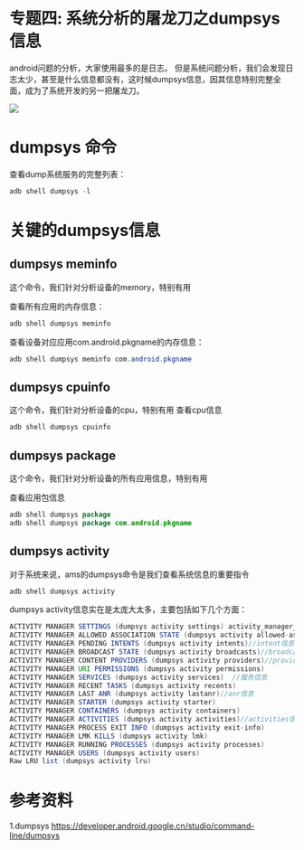 # 专题四: 系统分析的屠龙刀之dumpsys信息
android问题的分析，大家使用最多的是日志。
但是系统问题分析，我们会发现日志太少，甚至是什么信息都没有，这时候dumpsys信息，因其信息特别完整全面，成为了系统开发的另一把屠龙刀。

<img src=".\Images\log_sword.png">

# dumpsys 命令

查看dump系统服务的完整列表：
```java
adb shell dumpsys -l
```

# 关键的dumpsys信息
## dumpsys meminfo
这个命令，我们针对分析设备的memory，特别有用

查看所有应用的内存信息：
```java
adb shell dumpsys meminfo
```

查看设备对应应用com.android.pkgname的内存信息：
```java
adb shell dumpsys meminfo com.android.pkgname
```

## dumpsys cpuinfo
这个命令，我们针对分析设备的cpu，特别有用
查看cpu信息
```java
adb shell dumpsys cpuinfo
```


## dumpsys package
这个命令，我们针对分析设备的所有应用信息，特别有用

查看应用包信息
```java
adb shell dumpsys package
adb shell dumpsys package com.android.pkgname
```

## dumpsys activity
对于系统来说，ams的dumpsys命令是我们查看系统信息的重要指令

```java
adb shell dumpsys activity
```

dumpsys activity信息实在是太庞大太多，主要包括如下几个方面：
```java
ACTIVITY MANAGER SETTINGS (dumpsys activity settings) activity_manager_constants:
ACTIVITY MANAGER ALLOWED ASSOCIATION STATE (dumpsys activity allowed-associations)
ACTIVITY MANAGER PENDING INTENTS (dumpsys activity intents)//intent信息
ACTIVITY MANAGER BROADCAST STATE (dumpsys activity broadcasts)//broadcasts信息
ACTIVITY MANAGER CONTENT PROVIDERS (dumpsys activity providers)//provider信息
ACTIVITY MANAGER URI PERMISSIONS (dumpsys activity permissions)
ACTIVITY MANAGER SERVICES (dumpsys activity services)  //服务信息
ACTIVITY MANAGER RECENT TASKS (dumpsys activity recents)
ACTIVITY MANAGER LAST ANR (dumpsys activity lastanr)//anr信息
ACTIVITY MANAGER STARTER (dumpsys activity starter)
ACTIVITY MANAGER CONTAINERS (dumpsys activity containers)
ACTIVITY MANAGER ACTIVITIES (dumpsys activity activities)//activities信息
ACTIVITY MANAGER PROCESS EXIT INFO (dumpsys activity exit-info)
ACTIVITY MANAGER LMK KILLS (dumpsys activity lmk)
ACTIVITY MANAGER RUNNING PROCESSES (dumpsys activity processes)
ACTIVITY MANAGER USERS (dumpsys activity users)
Raw LRU list (dumpsys activity lru)
```



# 参考资料
1.dumpsys
https://developer.android.google.cn/studio/command-line/dumpsys
